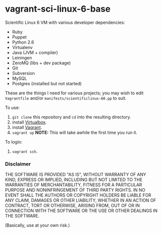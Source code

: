 vagrant-sci-linux-6-base
========================

Scientific Linux 6 VM with various developer dependencies:

* Ruby
* Puppet
* Python 2.6
* Virtualenv
* Java (JVM + compiler)
* Leiningen
* ZeroMQ (libs + dev package)
* Git
* Subversion
* MySQL
* Postgres (installed but not started)

These are the things I need for various projects; you may wish to edit
`Vagrantfile` and/or `manifests/scientificlinux-60.pp` to suit.

To use:

1. `git clone` this repository and `cd` into the resulting directory.
1. install [Virtualbox](https://www.virtualbox.org/).
1. install [Vagrant](http://vagrantup.com/).
1. `vagrant up`  **NOTE:** This will take awhile the first time you run it.

To login:

1. `vagrant ssh`.

### Disclaimer

THE SOFTWARE IS PROVIDED "AS IS", WITHOUT WARRANTY OF ANY KIND, EXPRESS OR
IMPLIED, INCLUDING BUT NOT LIMITED TO THE WARRANTIES OF MERCHANTABILITY,
FITNESS FOR A PARTICULAR PURPOSE AND NONINFRINGEMENT OF THIRD PARTY RIGHTS. IN
NO EVENT SHALL THE AUTHORS OR COPYRIGHT HOLDERS BE LIABLE FOR ANY CLAIM,
DAMAGES OR OTHER LIABILITY, WHETHER IN AN ACTION OF CONTRACT, TORT OR
OTHERWISE, ARISING FROM, OUT OF OR IN CONNECTION WITH THE SOFTWARE OR THE USE
OR OTHER DEALINGS IN THE SOFTWARE.

(Basically, use at your own risk.)

